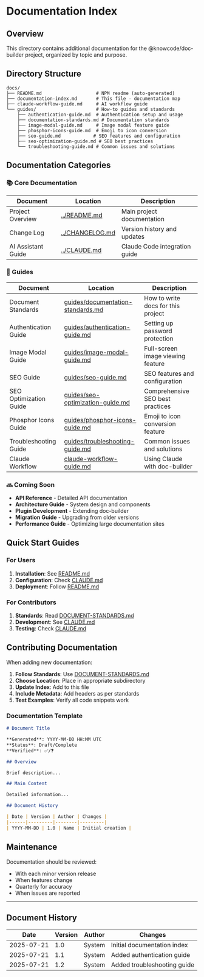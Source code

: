 # Documentation Index

## Overview

This directory contains additional documentation for the @knowcode/doc-builder project, organized by topic and purpose.

## Directory Structure

```
docs/
├── README.md                    # NPM readme (auto-generated)
├── documentation-index.md       # This file - documentation map
├── claude-workflow-guide.md     # AI workflow guide
└── guides/                      # How-to guides and standards
    ├── authentication-guide.md  # Authentication setup and usage
    ├── documentation-standards.md # Documentation standards
    ├── image-modal-guide.md     # Image modal feature guide
    ├── phosphor-icons-guide.md  # Emoji to icon conversion
    ├── seo-guide.md            # SEO features and configuration
    ├── seo-optimization-guide.md # SEO best practices
    └── troubleshooting-guide.md # Common issues and solutions
```

## Documentation Categories

### 📚 Core Documentation

| Document | Location | Description |
|----------|----------|-------------|
| Project Overview | [../README.md](../README.md) | Main project documentation |
| Change Log | [../CHANGELOG.md](../CHANGELOG.md) | Version history and updates |
| AI Assistant Guide | [../CLAUDE.md](../CLAUDE.md) | Claude Code integration guide |

### 📖 Guides

| Document | Location | Description |
|----------|----------|-------------|
| Document Standards | [guides/documentation-standards.md](./guides/documentation-standards.md) | How to write docs for this project |
| Authentication Guide | [guides/authentication-guide.md](./guides/authentication-guide.md) | Setting up password protection |
| Image Modal Guide | [guides/image-modal-guide.md](./guides/image-modal-guide.md) | Full-screen image viewing feature |
| SEO Guide | [guides/seo-guide.md](./guides/seo-guide.md) | SEO features and configuration |
| SEO Optimization Guide | [guides/seo-optimization-guide.md](./guides/seo-optimization-guide.md) | Comprehensive SEO best practices |
| Phosphor Icons Guide | [guides/phosphor-icons-guide.md](./guides/phosphor-icons-guide.md) | Emoji to icon conversion feature |
| Troubleshooting Guide | [guides/troubleshooting-guide.md](./guides/troubleshooting-guide.md) | Common issues and solutions |
| Claude Workflow | [claude-workflow-guide.md](./claude-workflow-guide.md) | Using Claude with doc-builder |

### 🔜 Coming Soon

- **API Reference** - Detailed API documentation
- **Architecture Guide** - System design and components
- **Plugin Development** - Extending doc-builder
- **Migration Guide** - Upgrading from older versions
- **Performance Guide** - Optimizing large documentation sites

## Quick Start Guides

### For Users

1. **Installation**: See [README.md](../README.md#quick-start)
2. **Configuration**: Check [CLAUDE.md](../CLAUDE.md#configuration)
3. **Deployment**: Follow [README.md](../README.md#deployment)

### For Contributors

1. **Standards**: Read [DOCUMENT-STANDARDS.md](./guides/DOCUMENT-STANDARDS.md)
2. **Development**: See [CLAUDE.md](../CLAUDE.md#development-guidelines)
3. **Testing**: Check [CLAUDE.md](../CLAUDE.md#testing-changes)

## Contributing Documentation

When adding new documentation:

1. **Follow Standards**: Use [DOCUMENT-STANDARDS.md](./guides/DOCUMENT-STANDARDS.md)
2. **Choose Location**: Place in appropriate subdirectory
3. **Update Index**: Add to this file
4. **Include Metadata**: Add headers as per standards
5. **Test Examples**: Verify all code snippets work

### Documentation Template

```markdown
# Document Title

**Generated**: YYYY-MM-DD HH:MM UTC  
**Status**: Draft/Complete  
**Verified**: ✅/❓

## Overview

Brief description...

## Main Content

Detailed information...

## Document History

| Date | Version | Author | Changes |
|------|---------|--------|---------|
| YYYY-MM-DD | 1.0 | Name | Initial creation |
```

## Maintenance

Documentation should be reviewed:
- With each minor version release
- When features change
- Quarterly for accuracy
- When issues are reported

---

## Document History

| Date | Version | Author | Changes |
|------|---------|--------|---------|
| 2025-07-21 | 1.0 | System | Initial documentation index |
| 2025-07-21 | 1.1 | System | Added authentication guide |
| 2025-07-21 | 1.2 | System | Added troubleshooting guide |